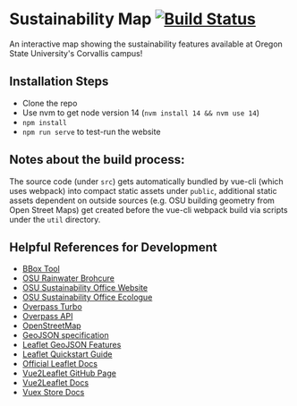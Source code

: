 # Sustainability Map [![Build Status](https://api.travis-ci.com/OSU-Sustainability-Office/sustainability_map.svg?branch=master&status=unknown)](https://api.travis-ci.com/OSU-Sustainability-Office/sustainability_map)
An interactive map showing the sustainability features available at Oregon State University's Corvallis campus! 


## Installation Steps
- Clone the repo
- Use nvm to get node version 14 (```nvm install 14 && nvm use 14```)
- ```npm install```
- ```npm run serve``` to test-run the website


## Notes about the build process:

The source code (under `src`) gets automatically bundled by vue-cli (which uses webpack) into compact static assets under `public`, additional static assets dependent on outside sources (e.g. OSU building geometry from Open Street Maps) get created before the vue-cli webpack build via scripts under the `util` directory.  


## Helpful References for Development
 - [BBox Tool](http://norbertrenner.de/osm/bbox.html)
 - [OSU Rainwater Brohcure](https://fa.oregonstate.edu/sites/fa.oregonstate.edu/files/2021-07/stormwater_brochure_v12.pdf)
 - [OSU Sustainability Office Website](https://fa.oregonstate.edu/sustainability/about)
 - [OSU Sustainability Office Ecologue](https://blogs.oregonstate.edu/ecologue/)
 - [Overpass Turbo](https://overpass-turbo.eu/#)
 - [Overpass API](https://dev.overpass-api.de/overpass-doc/en/)
 - [OpenStreetMap](https://www.openstreetmap.org/#map=15/44.5649/-123.2782)
 - [GeoJSON specification](https://datatracker.ietf.org/doc/html/rfc7946)
 - [Leaflet GeoJSON Features](https://leafletjs.com/examples/geojson/)
 - [Leaflet Quickstart Guide](https://leafletjs.com/examples/quick-start/)
 - [Official Leaflet Docs](https://leafletjs.com/reference-1.6.0.html)
 - [Vue2Leaflet GitHub Page](https://github.com/vue-leaflet/Vue2Leaflet)
 - [Vue2Leaflet Docs](https://vue2-leaflet.netlify.app/quickstart/#accessing-leaflet-api)
 - [Vuex Store Docs](https://vuex.vuejs.org/)
